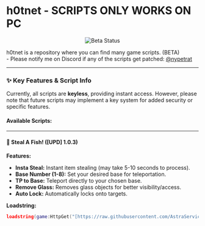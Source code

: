 # h0tnet - SCRIPTS ONLY WORKS ON PC

<p align="center">
  <img src="https://img.shields.io/badge/Status-Beta-yellow?style=for-the-badge" alt="Beta Status">
</p>

<p>
  h0tnet is a repository where you can find many game scripts. (BETA)<br>
  - Please notify me on Discord if any of the scripts get patched: <a href="https://discord.com/users/nypetrat">@nypetrat</a>
</p>

<hr>

### ✨ Key Features & Script Info

<p>
  Currently, all scripts are <strong>keyless</strong>, providing instant access. However, please note that future scripts may implement a key system for added security or specific features.
</p>

#### Available Scripts:

---

#### 🐠 Steal A Fish! ([UPD] 1.0.3)

**Features:**
* **Insta Steal:** Instant item stealing (may take 5-10 seconds to process).
* **Base Number (1-8):** Set your desired base for teleportation.
* **TP to Base:** Teleport directly to your chosen base.
* **Remove Glass:** Removes glass objects for better visibility/access.
* **Auto Lock:** Automatically locks onto targets.

**Loadstring:**
```lua
loadstring(game:HttpGet("[https://raw.githubusercontent.com/AstraServices/h0tnet/refs/heads/main/stealafish.lua](https://raw.githubusercontent.com/AstraServices/h0tnet/refs/heads/main/stealafish.lua)"))()
